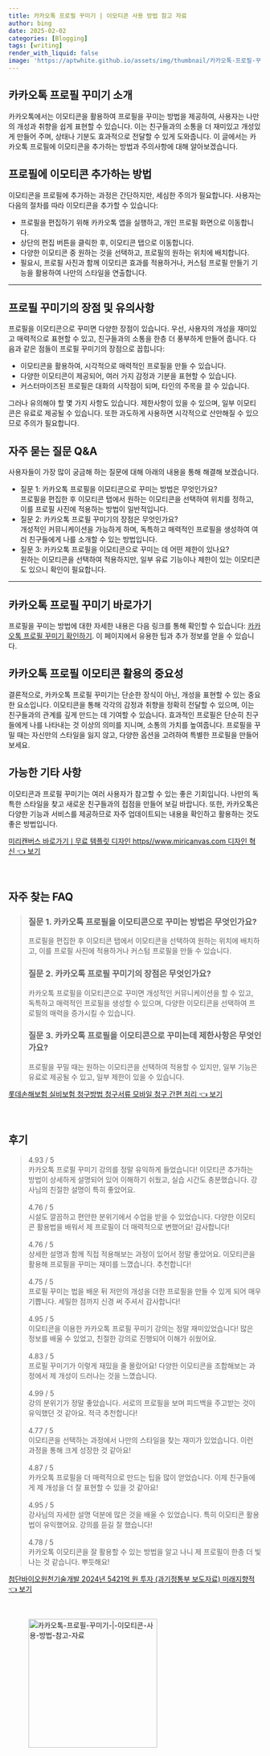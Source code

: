 ```yaml
---
title: 카카오톡 프로필 꾸미기 | 이모티콘 사용 방법 참고 자료
author: bing
date: 2025-02-02
categories: [Blogging]
tags: [writing]
render_with_liquid: false
image: 'https://aptwhite.github.io/assets/img/thumbnail/카카오톡-프로필-꾸미기-|-이모티콘-사용-방법-참고-자료.webp'
---
```



<h2 id='프로필꾸미기소개'>카카오톡 프로필 꾸미기 소개</h2>

<p>카카오톡에서는 이모티콘을 활용하여 프로필을 꾸미는 방법을 제공하여, 사용자는 나만의 개성과 취향을 쉽게 표현할 수 있습니다. 이는 친구들과의 소통을 더 재미있고 개성있게 만들어 주며, 상태나 기분도 효과적으로 전달할 수 있게 도와줍니다. 이 글에서는 카카오톡 프로필에 이모티콘을 추가하는 방법과 주의사항에 대해 알아보겠습니다.</p>

<h2 id='이모티콘추가방법'>프로필에 이모티콘 추가하는 방법</h2>

<p>이모티콘을 프로필에 추가하는 과정은 간단하지만, 세심한 주의가 필요합니다. 사용자는 다음의 절차를 따라 이모티콘을 추가할 수 있습니다:</p>

<ul>
    <li>프로필을 편집하기 위해 카카오톡 앱을 실행하고, 개인 프로필 화면으로 이동합니다.</li>
    <li>상단의 편집 버튼을 클릭한 후, 이모티콘 탭으로 이동합니다.</li>
    <li>다양한 이모티콘 중 원하는 것을 선택하고, 프로필의 원하는 위치에 배치합니다.</li>
    <li>필요시, 프로필 사진과 함께 이모티콘 효과를 적용하거나, 커스텀 프로필 만들기 기능을 활용하여 나만의 스타일을 연출합니다.</li>
</ul>

<hr />

<h2 id='프로필꾸미기장점'>프로필 꾸미기의 장점 및 유의사항</h2>

<p>프로필을 이모티콘으로 꾸미면 다양한 장점이 있습니다. 우선, 사용자의 개성을 재미있고 매력적으로 표현할 수 있고, 친구들과의 소통을 한층 더 풍부하게 만들어 줍니다. 다음과 같은 점들이 프로필 꾸미기의 장점으로 꼽힙니다:</p>

<ul>
    <li>이모티콘을 활용하여, 시각적으로 매력적인 프로필을 만들 수 있습니다.</li>
    <li>다양한 이모티콘이 제공되어, 여러 가지 감정과 기분을 표현할 수 있습니다.</li>
    <li>커스터마이즈된 프로필은 대화의 시작점이 되며, 타인의 주목을 끌 수 있습니다.</li>
</ul>

<p>그러나 유의해야 할 몇 가지 사항도 있습니다. 제한사항이 있을 수 있으며, 일부 이모티콘은 유료로 제공될 수 있습니다. 또한 과도하게 사용하면 시각적으로 산만해질 수 있으므로 주의가 필요합니다.</p>

<h2 id='자주묻는질문'>자주 묻는 질문 Q&A</h2>

<p>사용자들이 가장 많이 궁금해 하는 질문에 대해 아래의 내용을 통해 해결해 보겠습니다.</p>

<ul>
    <li>질문 1: 카카오톡 프로필을 이모티콘으로 꾸미는 방법은 무엇인가요? <br> 프로필을 편집한 후 이모티콘 탭에서 원하는 이모티콘을 선택하여 위치를 정하고, 이를 프로필 사진에 적용하는 방법이 일반적입니다.</li>
    <li>질문 2: 카카오톡 프로필 꾸미기의 장점은 무엇인가요? <br> 개성적인 커뮤니케이션을 가능하게 하며, 독특하고 매력적인 프로필을 생성하여 여러 친구들에게 나를 소개할 수 있는 방법입니다.</li>
    <li>질문 3: 카카오톡 프로필을 이모티콘으로 꾸미는 데 어떤 제한이 있나요? <br> 원하는 이모티콘을 선택하여 적용하지만, 일부 유료 기능이나 제한이 있는 이모티콘도 있으니 확인이 필요합니다.</li>
</ul>

<hr />

<h2 id='관련링크'>카카오톡 프로필 꾸미기 바로가기</h2>

<p>프로필을 꾸미는 방법에 대한 자세한 내용은 다음 링크를 통해 확인할 수 있습니다: <a href="https://example.com">카카오톡 프로필 꾸미기 확인하기</a>. 이 페이지에서 유용한 팁과 추가 정보를 얻을 수 있습니다.</p>

<h2 id='마무리'>카카오톡 프로필 이모티콘 활용의 중요성</h2>

<p>결론적으로, 카카오톡 프로필 꾸미기는 단순한 장식이 아닌, 개성을 표현할 수 있는 중요한 요소입니다. 이모티콘을 통해 각각의 감정과 취향을 정확히 전달할 수 있으며, 이는 친구들과의 관계를 깊게 만드는 데 기여할 수 있습니다. 효과적인 프로필은 단순히 친구들에게 나를 나타내는 것 이상의 의미를 지니며, 소통의 가치를 높여줍니다. 프로필을 꾸밀 때는 자신만의 스타일을 잃지 않고, 다양한 옵션을 고려하여 특별한 프로필을 만들어 보세요.</p>

<h2 id='가능한기타사항'>가능한 기타 사항</h2>

<p>이모티콘과 프로필 꾸미기는 여러 사용자가 참고할 수 있는 좋은 기회입니다. 나만의 독특한 스타일을 찾고 새로운 친구들과의 접점을 만들어 보길 바랍니다. 또한, 카카오톡은 다양한 기능과 서비스를 제공하므로 자주 업데이트되는 내용을 확인하고 활용하는 것도 좋은 방법입니다.</p>


<p><a class="click-button" title="미리캔버스 바로가기ㅣ무료 템플릿 디자인 https//www.miricanvas.com 디자인 혁신" href="https://aptwhite.github.io/posts/%EB%AF%B8%EB%A6%AC%EC%BA%94%EB%B2%84%EC%8A%A4-%EB%B0%94%EB%A1%9C%EA%B0%80%EA%B8%B0%E3%85%A3%EB%AC%B4%EB%A3%8C-%ED%85%9C%ED%94%8C%EB%A6%BF-%EB%94%94%EC%9E%90%EC%9D%B8-httpswww.miricanvas.com-%EB%94%94%EC%9E%90%EC%9D%B8-%ED%98%81%EC%8B%A0/" rel="dofollow">미리캔버스 바로가기ㅣ무료 템플릿 디자인 https//www.miricanvas.com 디자인 혁신 👈 보기</a></p><br>
<h2 id='자주_찾는_FAQ'>자주 찾는 FAQ</h2>
<div itemscope="" itemtype="https://schema.org/FAQPage"> 
<blockquote> 
<div itemscope="" itemprop="mainEntity" itemtype="https://schema.org/Question"> 
<h3 itemprop="name">질문 1. 카카오톡 프로필을 이모티콘으로 꾸미는 방법은 무엇인가요?</h3> 
<div itemscope="" itemprop="acceptedAnswer" itemtype="https://schema.org/Answer"> 
<span itemprop="text"> 
<p>프로필을 편집한 후 이모티콘 탭에서 이모티콘을 선택하여 원하는 위치에 배치하고, 이를 프로필 사진에 적용하거나 커스텀 프로필을 만들 수 있습니다.</p> 
</span> 
</div> 
</div> 
<div itemscope="" itemprop="mainEntity" itemtype="https://schema.org/Question"> 
<h3 itemprop="name">질문 2. 카카오톡 프로필 꾸미기의 장점은 무엇인가요?</h3> 
<div itemscope="" itemprop="acceptedAnswer" itemtype="https://schema.org/Answer"> 
<span itemprop="text"> 
<p>카카오톡 프로필을 이모티콘으로 꾸미면 개성적인 커뮤니케이션을 할 수 있고, 독특하고 매력적인 프로필을 생성할 수 있으며, 다양한 이모티콘을 선택하여 프로필의 매력을 증가시킬 수 있습니다.</p> 
</span> 
</div> 
</div> 
<div itemscope="" itemprop="mainEntity" itemtype="https://schema.org/Question"> 
<h3 itemprop="name">질문 3. 카카오톡 프로필을 이모티콘으로 꾸미는데 제한사항은 무엇인가요?</h3> 
<div itemscope="" itemprop="acceptedAnswer" itemtype="https://schema.org/Answer"> 
<span itemprop="text"> 
<p>프로필을 꾸밀 때는 원하는 이모티콘을 선택하여 적용할 수 있지만, 일부 기능은 유료로 제공될 수 있고, 일부 제한이 있을 수 있습니다.</p> 
</span> 
</div> 
</div> 
</blockquote> 
</div>
<p><a class="click-button" title="롯데손해보험 실비보험 청구방법 청구서류 모바일 청구 간편 처리" href="https://aptwhite.github.io/posts/%EB%A1%AF%EB%8D%B0%EC%86%90%ED%95%B4%EB%B3%B4%ED%97%98-%EC%8B%A4%EB%B9%84%EB%B3%B4%ED%97%98-%EC%B2%AD%EA%B5%AC%EB%B0%A9%EB%B2%95-%EC%B2%AD%EA%B5%AC%EC%84%9C%EB%A5%98-%EB%AA%A8%EB%B0%94%EC%9D%BC-%EC%B2%AD%EA%B5%AC-%EA%B0%84%ED%8E%B8-%EC%B2%98%EB%A6%AC/" rel="dofollow">롯데손해보험 실비보험 청구방법 청구서류 모바일 청구 간편 처리 👈 보기</a></p><br>
<h2 id='후기'>후기</h2>
<div itemscope itemtype="https://schema.org/Product">
  <blockquote>
  <div itemprop="review" itemscope itemtype="https://schema.org/Review">
      <div itemprop="reviewRating" itemscope itemtype="https://schema.org/Rating"> <span itemprop="ratingValue">4.93</span> / <span itemprop="bestRating">5</span> </div>
      <span itemprop="reviewBody">카카오톡 프로필 꾸미기 강의를 정말 유익하게 들었습니다! 이모티콘 추가하는 방법이 상세하게 설명되어 있어 이해하기 쉬웠고, 실습 시간도 충분했습니다. 강사님의 친절한 설명이 특히 좋았어요.</span>
  </div>
  <br>
  <div itemprop="review" itemscope itemtype="https://schema.org/Review">
      <div itemprop="reviewRating" itemscope itemtype="https://schema.org/Rating"> <span itemprop="ratingValue">4.76</span> / <span itemprop="bestRating">5</span> </div>
      <span itemprop="reviewBody">시설도 깔끔하고 편안한 분위기에서 수업을 받을 수 있었습니다. 다양한 이모티콘 활용법을 배워서 제 프로필이 더 매력적으로 변했어요! 감사합니다!</span>
  </div>
  <br>
  <div itemprop="review" itemscope itemtype="https://schema.org/Review">
      <div itemprop="reviewRating" itemscope itemtype="https://schema.org/Rating"> <span itemprop="ratingValue">4.76</span> / <span itemprop="bestRating">5</span> </div>
      <span itemprop="reviewBody">상세한 설명과 함께 직접 적용해보는 과정이 있어서 정말 좋았어요. 이모티콘을 활용해 프로필을 꾸미는 재미를 느꼈습니다. 추천합니다!</span>
  </div>
  <br>
  <div itemprop="review" itemscope itemtype="https://schema.org/Review">
      <div itemprop="reviewRating" itemscope itemtype="https://schema.org/Rating"> <span itemprop="ratingValue">4.75</span> / <span itemprop="bestRating">5</span> </div>
      <span itemprop="reviewBody">프로필 꾸미는 법을 배운 뒤 저만의 개성을 더한 프로필을 만들 수 있게 되어 매우 기쁩니다. 세밀한 점까지 신경 써 주셔서 감사합니다!</span>
  </div>
  <br>
  <div itemprop="review" itemscope itemtype="https://schema.org/Review">
      <div itemprop="reviewRating" itemscope itemtype="https://schema.org/Rating"> <span itemprop="ratingValue">4.95</span> / <span itemprop="bestRating">5</span> </div>
      <span itemprop="reviewBody">이모티콘을 이용한 카카오톡 프로필 꾸미기 강의는 정말 재미있었습니다! 많은 정보를 배울 수 있었고, 친절한 강의로 진행되어 이해가 쉬웠어요.</span>
  </div>
  <br>
  <div itemprop="review" itemscope itemtype="https://schema.org/Review">
      <div itemprop="reviewRating" itemscope itemtype="https://schema.org/Rating"> <span itemprop="ratingValue">4.83</span> / <span itemprop="bestRating">5</span> </div>
      <span itemprop="reviewBody">프로필 꾸미기가 이렇게 재밌을 줄 몰랐어요! 다양한 이모티콘을 조합해보는 과정에서 제 개성이 드러나는 것을 느꼈습니다.</span>
  </div>
  <br>
  <div itemprop="review" itemscope itemtype="https://schema.org/Review">
      <div itemprop="reviewRating" itemscope itemtype="https://schema.org/Rating"> <span itemprop="ratingValue">4.99</span> / <span itemprop="bestRating">5</span> </div>
      <span itemprop="reviewBody">강의 분위기가 정말 좋았습니다. 서로의 프로필을 보며 피드백을 주고받는 것이 유익했던 것 같아요. 적극 추천합니다!</span>
  </div>
  <br>
  <div itemprop="review" itemscope itemtype="https://schema.org/Review">
      <div itemprop="reviewRating" itemscope itemtype="https://schema.org/Rating"> <span itemprop="ratingValue">4.77</span> / <span itemprop="bestRating">5</span> </div>
      <span itemprop="reviewBody">이모티콘을 선택하는 과정에서 나만의 스타일을 찾는 재미가 있었습니다. 이런 과정을 통해 크게 성장한 것 같아요!</span>
  </div>
  <br>
  <div itemprop="review" itemscope itemtype="https://schema.org/Review">
      <div itemprop="reviewRating" itemscope itemtype="https://schema.org/Rating"> <span itemprop="ratingValue">4.87</span> / <span itemprop="bestRating">5</span> </div>
      <span itemprop="reviewBody">카카오톡 프로필을 더 매력적으로 만드는 팁을 많이 얻었습니다. 이제 친구들에게 제 개성을 더 잘 표현할 수 있을 것 같아요!</span>
  </div>
  <br>
  <div itemprop="review" itemscope itemtype="https://schema.org/Review">
      <div itemprop="reviewRating" itemscope itemtype="https://schema.org/Rating"> <span itemprop="ratingValue">4.95</span> / <span itemprop="bestRating">5</span> </div>
      <span itemprop="reviewBody">강사님의 자세한 설명 덕분에 많은 것을 배울 수 있었습니다. 특히 이모티콘 활용법이 유익했어요. 강의를 듣길 잘 했습니다!</span>
  </div>
  <br>
  <div itemprop="review" itemscope itemtype="https://schema.org/Review">
      <div itemprop="reviewRating" itemscope itemtype="https://schema.org/Rating"> <span itemprop="ratingValue">4.78</span> / <span itemprop="bestRating">5</span> </div>
      <span itemprop="reviewBody">카카오톡 이모티콘을 잘 활용할 수 있는 방법을 알고 나니 제 프로필이 한층 더 빛나는 것 같습니다. 뿌듯해요!</span>
  </div>
  </blockquote>
</div>
<p><a class="click-button" title="첨단바이오원천기술개발 2024년 5421억 원 투자 (과기정통부 보도자료) 미래지향적" href="https://aptwhite.github.io/posts/%EC%B2%A8%EB%8B%A8%EB%B0%94%EC%9D%B4%EC%98%A4%EC%9B%90%EC%B2%9C%EA%B8%B0%EC%88%A0%EA%B0%9C%EB%B0%9C-2024%EB%85%84-5421%EC%96%B5-%EC%9B%90-%ED%88%AC%EC%9E%90-(%EA%B3%BC%EA%B8%B0%EC%A0%95%ED%86%B5%EB%B6%80-%EB%B3%B4%EB%8F%84%EC%9E%90%EB%A3%8C)-%EB%AF%B8%EB%9E%98%EC%A7%80%ED%96%A5%EC%A0%81/" rel="dofollow">첨단바이오원천기술개발 2024년 5421억 원 투자 (과기정통부 보도자료) 미래지향적 👈 보기</a></p><br>
<figure class="image"><img src="https://aptwhite.github.io/assets/img/thumbnail/카카오톡-프로필-꾸미기-|-이모티콘-사용-방법-참고-자료.webp" alt="카카오톡-프로필-꾸미기-|-이모티콘-사용-방법-참고-자료" width="256" height="256"></figure>